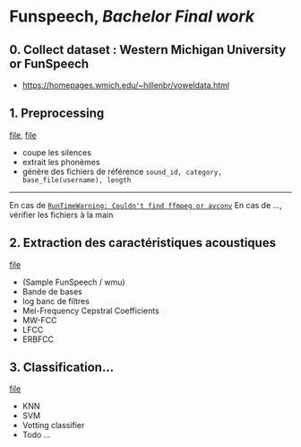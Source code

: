 # Funspeech, *Bachelor Final work* 

## 0. Collect dataset : Western Michigan University or FunSpeech
* https://homepages.wmich.edu/~hillenbr/voweldata.html
## 1. Preprocessing
[file](./preprocessing_funspeech.py), [file](./preprocessing_wmusounds.py)
* coupe les silences
* extrait les phonèmes
* génère des fichiers de référence `sound_id, category, base_file(username), length` 
---
En cas de [`RunTimeWarning: Couldn't find ffmpeg or avconv`](http://blog.gregzaal.com/how-to-install-ffmpeg-on-windows/)
En cas de ..., vérifier les fichiers à la main

## 2. Extraction des caractéristiques acoustiques
[file](./extraction_features.py)
* (Sample FunSpeech / wmu)
* Bande de bases
* log banc de filtres
* Mel-Frequency Cepstral Coefficients
* MW-FCC
* LFCC
* ERBFCC

## 3. Classification...
[file](./main.py)
* KNN
* SVM
* Votting classifier
* Todo ...





